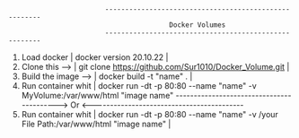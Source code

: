                             ------------------------------------------------------
                                            Docker Volumes
                            ------------------------------------------------------                
1. Load docker | docker version 20.10.22 |
2. Clone this --> | git clone https://github.com/Sur1010/Docker_Volume.git |
3. Build the image --> | docker build -t "name" . |
4. Run container whit | docker run -dt -p 80:80 --name "name" -v MyVolume:/var/www/html "image name" 
    ------------------------------------------> Or <------------------------------------------
5. Run container whit | docker run -dt -p 80:80 --name "name" -v /your File Path:/var/www/html "image name" |                                         
                   
